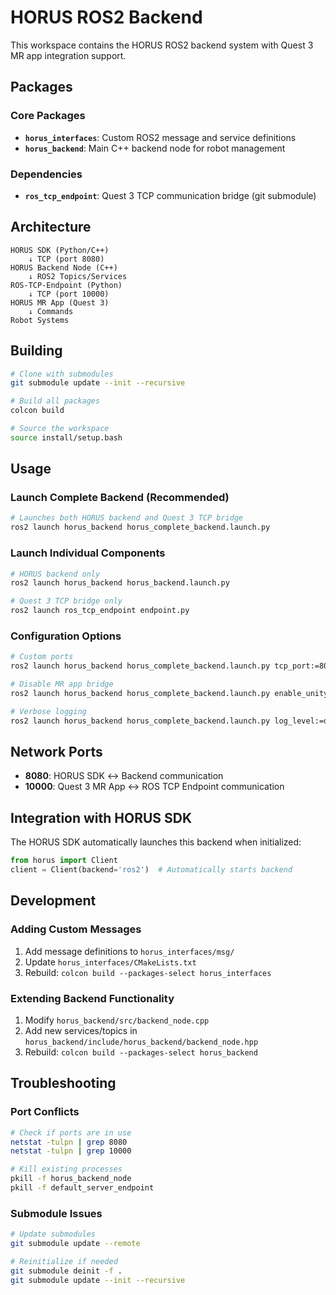 # HORUS ROS2 Backend

This workspace contains the HORUS ROS2 backend system with Quest 3 MR app integration support.

## Packages

### Core Packages
- **`horus_interfaces`**: Custom ROS2 message and service definitions
- **`horus_backend`**: Main C++ backend node for robot management

### Dependencies
- **`ros_tcp_endpoint`**: Quest 3 TCP communication bridge (git submodule)

## Architecture

```
HORUS SDK (Python/C++)
    ↓ TCP (port 8080)
HORUS Backend Node (C++)
    ↓ ROS2 Topics/Services
ROS-TCP-Endpoint (Python)
    ↓ TCP (port 10000)
HORUS MR App (Quest 3)
    ↓ Commands
Robot Systems
```

## Building

```bash
# Clone with submodules
git submodule update --init --recursive

# Build all packages
colcon build

# Source the workspace
source install/setup.bash
```

## Usage

### Launch Complete Backend (Recommended)
```bash
# Launches both HORUS backend and Quest 3 TCP bridge
ros2 launch horus_backend horus_complete_backend.launch.py
```

### Launch Individual Components
```bash
# HORUS backend only
ros2 launch horus_backend horus_backend.launch.py

# Quest 3 TCP bridge only
ros2 launch ros_tcp_endpoint endpoint.py
```

### Configuration Options
```bash
# Custom ports
ros2 launch horus_backend horus_complete_backend.launch.py tcp_port:=8080 unity_tcp_port:=10000

# Disable MR app bridge
ros2 launch horus_backend horus_complete_backend.launch.py enable_unity_bridge:=false

# Verbose logging
ros2 launch horus_backend horus_complete_backend.launch.py log_level:=debug
```

## Network Ports

- **8080**: HORUS SDK ↔ Backend communication
- **10000**: Quest 3 MR App ↔ ROS TCP Endpoint communication

## Integration with HORUS SDK

The HORUS SDK automatically launches this backend when initialized:

```python
from horus import Client
client = Client(backend='ros2')  # Automatically starts backend
```

## Development

### Adding Custom Messages
1. Add message definitions to `horus_interfaces/msg/`
2. Update `horus_interfaces/CMakeLists.txt`
3. Rebuild: `colcon build --packages-select horus_interfaces`

### Extending Backend Functionality
1. Modify `horus_backend/src/backend_node.cpp`
2. Add new services/topics in `horus_backend/include/horus_backend/backend_node.hpp`
3. Rebuild: `colcon build --packages-select horus_backend`

## Troubleshooting

### Port Conflicts
```bash
# Check if ports are in use
netstat -tulpn | grep 8080
netstat -tulpn | grep 10000

# Kill existing processes
pkill -f horus_backend_node
pkill -f default_server_endpoint
```

### Submodule Issues
```bash
# Update submodules
git submodule update --remote

# Reinitialize if needed
git submodule deinit -f .
git submodule update --init --recursive
```